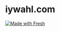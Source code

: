 # iywahl.com

[![Made with Fresh](https://fresh.deno.dev/fresh-badge-dark.svg)](https://fresh.deno.dev)
